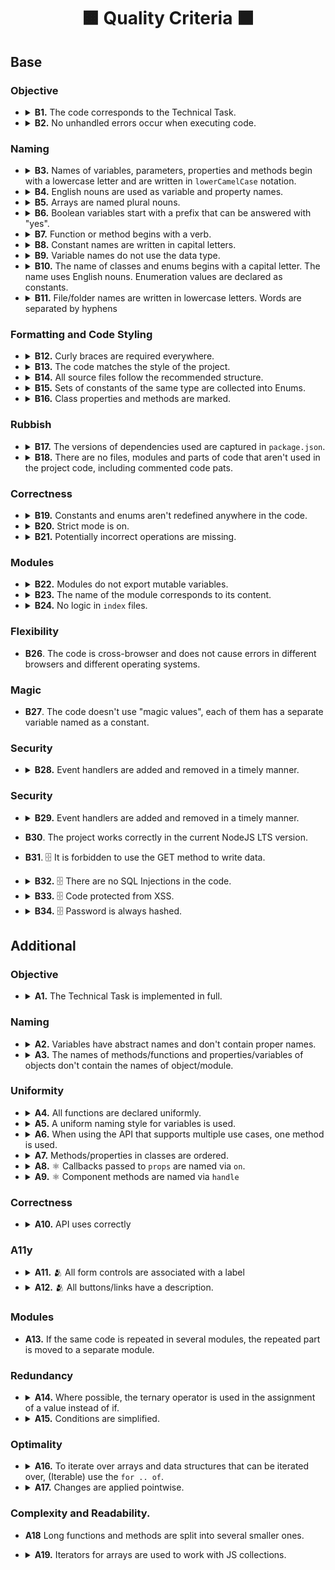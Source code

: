 <h1 align="center">
  🟧 Quality Criteria ⬛️
</h1>

## Base

### Objective

-
  <details>
    <summary>
      <b>B1.</b> The code corresponds to the Technical Task.
    </summary>
    <p>
      All the mandatory tasks of the TT have been fulfilled.
    </p>
  </details>

-
  <details>
    <summary>
      <b>B2.</b> No unhandled errors occur when executing code.
    </summary>
    <p>
      Data loading and working with the app, no errors occur, the app doesn't break.
    </p>
  </details>

### Naming

-
  <details>
  <summary>
    <b>B3.</b> Names of variables, parameters, properties and methods begin with a lowercase letter and are written in <code>lowerCamelCase</code> notation.
  </summary>
  <p>
    `Enums`, <code>Classes</code> and <code>Types</code> are exceptions.
  </p>
  </details>

-
  <details>
    <summary>
      <b>B4.</b> English nouns are used as variable and property names.
    </summary>
  <p>
    Abbreviations in words are prohibited. Abbreviated variable names can be used only if the name is common (<code>err</code>, <code>xhr</code>, <code>evt</code>, <code>src</code>, <code>i</code> and etc).
  </p>
  </details>

-
  <details>
    <summary>
      <b>B5.</b> Arrays are named plural nouns.
    </summary>
  <p>

    Bad:

    ```javascript
      const age = [10, 15, 22];
      const name = ['John', 'Pit', 'Brew'];

      const cat = {
        name: 'Pit',
        friend: ['Nike', 'Sof', 'Kat'],
      };
    ```

    Good:

    ```javascript
      const ages = [10, 15, 22];
      const names = ['John', 'Pit', 'Brew'];

      const cat = {
        name: 'Pit',
        friends: ['Nike', 'Sof', 'Kat'],
      };
    ```
  </p>
  </details>

-
  <details>
    <summary>
      <b>B6.</b> Boolean variables start with a prefix that can be answered with "yes".
    </summary>
  <p>

    Bad:

    ```javascript
      const login = true;

      const isNotRemoved = Boolean(!payload);
      if (isNotRemoved) {}

      const cat = {
        name: 'Pit',
        friend: false,
      };
    ```

    Good:

    ```javascript
      const isLogin = true;

      const isRemoved = Boolean(payload);
      if (!isRemoved) {}

      const cat = {
        name: 'Pit',
        hasFriends: false,
      };
    ```
  </p>
  </details>

-
  <details>
    <summary>
      <b>B7.</b> Function or method begins with a verb.
    </summary>
  <p>

  Exceptions:
  1. Functions constructors.
  2. Handler functions or callbacks.


    Bad:

    ```javascript
      const action = (names) => {
        console.log(names);
      };

      const cat = {
        name: 'Pit',
        action() {
          console.log('Meow');
        },
      };

      const randomNumber = () => Math.random();
    ```

    Good:

    ```javascript
      const printNames = (names) => {
        console.log(names);
      };

      const cat = {
        name: 'Pit',
        say() {
          console.log('Meow');
        },
      };

      const getRandomNumber = () => Math.random();
    ```
  </p>
  </details>

-
  <details>
    <summary>
      <b>B8.</b> Constant names are written in capital letters.
    </summary>
  <p>

  Words are separated by underscores (`UPPER_SNAKE_CASE`), for example:

  ```javascript
    const MAX_HEIGHT = 6996;
    const IDX_NOT_FOUND = -1;
  ```
  </p>
  </details>

-
  <details>
    <summary>
      <b>B9.</b> Variable names do not use the data type.
    </summary>
  <p>

  Words are separated by underscores (`UPPER_SNAKE_CASE`), for example:

    Bad:

    ```javascript
      const filtersArray = ['all', 'past', 'feature'];

      const catObject = {
        name: 'Pit',
        age: 7,
      };
    ```

    Good:

    ```javascript
      const filters = ['all', 'past', 'feature'];

      const cat = {
        name: 'Pit',
        age: 7,
      };
    ```
  </p>
  </details>

-
  <details>
    <summary>
      <b>B10.</b> The name of classes and enums begins with a capital letter. The name uses English nouns. Enumeration values are declared as constants.
    </summary>
  <p>

    Bad:

    ```typescript
      // class
      class wizard {};

      // enum
      const statusCodes = {
        ok: 200,
        notFound: 404,
        badRequest: 400,
      };

      // also enum
      enum STATUS_CODE {
        Ok = 200,
        NotFound = 404,
        BadRequest =400,
      };
    ```

    Good:

    ```typescript
      // class
      class Wizard {};

      // enum
      const StatusCode = {
        OK: 200,
        NOT_FOUND: 404,
        BAD_REQUEST: 400,
      };

      // enum
      enum StatusCode {
        OK = 200,
        NOT_FOUND = 404,
        BAD_REQUEST = 400,
      };
    ```
  </p>
  </details>

-
  <details>
    <summary>
      <b>B11.</b> File/folder names are written in lowercase letters. Words are separated by hyphens
    </summary>
  <p>

  In order to avoid name conflicts in different operating systems, it is better to use the least conflicting way of naming files - lowercase letters separated by a hyphen.

  Bad

  ```typescript
  // src/components/common/Button/Button.tsx
  // src/services/UserService/UserService.ts
  ```

  Good

  ```typescript
  // src/components/common/button/button.tsx
  // src/services/user-service/user-service.ts
  ```
  </p>
  </details>

### Formatting and Code Styling

-
  <details>
  <summary>
    <b>B12.</b> Curly braces are required everywhere.
  </summary>
  <p>

  In any constructions that imply the use of a code block (curly braces), such as `for`, `while`, `if`, `switch`, `function`, the code block is necessarily used, even if the statement consists of one line.

  Bad

  ```typescript
    if (x % 2 === 1) isEven = false;

    switch (actionType) {
      case ActionType.START_LOADING:
        return {
          ...state,
          isLoading: true,
        }
      case ActionType.END_LOADING:
        return {
          ...state,
          isLoading: false,
        }
    }
  ```

  Good

  ```typescript
    if (x % 2 === 1) {
      isEven = false;
    }

    switch (actionType) {
      case ActionType.START_LOADING: {
        return {
          ...state,
          isLoading: true,
        }
      }
      case ActionType.END_LOADING: {
        return {
          ...state,
          isLoading: false,
        }
      }
    }
  ```

  The exceptions are single-line arrow functions, which can be used without the required blocks of code:

  ```typescript
    const checkedCheckboxes = checkboxes.filter((checkbox) => checkbox.checked);
  ```
  </p>
  </details>

-
  <details>
    <summary>
      <b>B13.</b> The code matches the style of the project.
    </summary>
  <p>

  There are no errors when checking the project with `ESLint`, `Stylelint` and `EditorConfigChecker`.

  Rules aren't overridden anywhere in the source code.
  </p>
  </details>

-
  <details>
    <summary>
      <b>B14.</b> All source files follow the recommended structure.
    </summary>
  <p>

  ```typescript
    // 1. Imports
    import { getUniqueItems } from 'helpers';

    // 2. Data structures/types
    const COLORS = ['red', 'green', 'blue'];

    // 3. Declaring variables whose value is known before the program starts
    const colorPicker = document.querySelector('.color-picker');

    // 4. Functions
    const getUniqueColors = (userColors, defaultColors) => {
      return getUniqueItems(userColors, defaultColors);
    };

    // 5. Program code
    const rightColors = getColorsIntersection(colorPicker.value, DEFAULT_COLORS);

    // 6. Exports
    export { rightColors };
  ```

  Some blocks may be missing, but the rest should still adhere to the order.
  </p>
  </details>

-
  <details>
    <summary>
      <b>B15.</b> Sets of constants of the same type are collected into Enums.
    </summary>
  <p>

    Bad:

    ```typescript
      const LOAD_USERS_START = 'LOAD_USERS_START';
      const LOAD_USERS_END = 'LOAD_USERS_END';
      const LOAD_USERS_ERROR = 'LOAD_USERS_ERROR';
    ```

    Good:

    ```typescript
      const UsersActionType = {
        LOAD_USERS_START: 'LOAD_USERS_START',
        LOAD_USERS_END: 'LOAD_USERS_END',
        LOAD_USERS_ERROR: 'LOAD_USERS_ERROR'
      }

      // or

      enum UsersActionType = {
        LOAD_USERS_START = 'LOAD_USERS_START',
        LOAD_USERS_END = 'LOAD_USERS_END',
        LOAD_USERS_ERROR = 'LOAD_USERS_ERROR'
      }
    ```
  </p>
  </details>

-
  <details>
    <summary>
      <b>B16.</b> Class properties and methods are marked.
    </summary>
  <p>

    Bad:

    ```typescript
      class Animal {
        constructor({ name }) {
          this.privateName = name;
        }

        getPrivateName() {
          return this.privateName;
        }
      }
    ```

    Good:

    ```typescript
      class Animal {
        constructor({ name }) {
          this._privateName = name;
        }

        _getPrivateName() {
          return this._privateName;
        }
      }

      // or

      class Animal {
        constructor({ name }) {
          this.#privateName = name;
        }

        _getPrivateName() {
          return this.#privateName;
        }
      }

      // or

      class Animal {
        private privateName;

        constructor({ name }) {
          this.privateName = name;
        }

        private getPrivateName() {
          return this.privateName;
        }
      }
    ```
  </p>
  </details>

### Rubbish

-
  <details>
    <summary>
      <b>B17.</b> The versions of dependencies used are captured in <code>package.json</code>.
    </summary>
  <p>
  The dependency lists in the package.json file indicate the exact versions of the packages used. The version must be specified. `^`, `*` and `~` are not allowed.
  </p>
  </details>

-
  <details>
    <summary>
      <b>B18.</b> There are no files, modules and parts of code that aren't used in the project code, including commented code pats.
    </summary>
  <p>
  There are no script files that are "dead code" that is never executed.
  </p>
  </details>

### Correctness

-
  <details>
    <summary>
      <b>B19.</b> Constants and enums aren't redefined anywhere in the code.
    </summary>
  <p>
  Constants and enum are read-only and are never redefined.
  </p>
  </details>

-
  <details>
    <summary>
      <b>B20.</b> Strict mode is on.
    </summary>
  <p>

  Unsafe constructions are prohibited in the code. The code runs in strict mode. The `'use strict'` directive is set at the beginning of js-files; or ES modules are used, which by default run in strict mode.

  </p>
  </details>

-
  <details>
    <summary>
      <b>B21.</b> Potentially incorrect operations are missing.
    </summary>
  <p>

  For example, incorrect addition of two operands as strings. The problem of concatenation precedence over addition.

    Bad:

    ```typescript
      new Date() + 1000;
    ```

    Good:

    ```typescript
      Number(new Date()) + 1000;
    ```

  Potentially incorrect operation of taking the integer part of a number.

    Bad:

    ```typescript
      const minutesNumber = ~~(seconds / 60);
    ```

    Good:

    ```typescript
      const minutesNumber = Math.trunc(seconds / 60);
    ```
  </p>
  </details>

### Modules

-
  <details>
    <summary>
      <b>B22.</b> Modules do not export mutable variables.
    </summary>
  <p>

  A module shouldn't export a variable whose value may change in the future.

    Bad:

    ```typescript
      export let latestResult;
    ```

    Good:

    ```typescript
      export const latestResult = loadLatestResult();
    ```

  </p>
  </details>

-
  <details>
    <summary>
      <b>B23.</b> The name of the module corresponds to its content.
    </summary>
  <p>

  Different logical parts of the code are placed in separate module files. The name of the module must match its content. For example, if the module contains the `GameView` class, then the name of the module should be `game-view.js`.

  </p>
  </details>

-
  <details>
    <summary>
      <b>B24.</b> No logic in <code>index</code> files.
    </summary>
  <p>

  Files named `index` are used for export only. They should not contain additional code that can be used in other parts of the application.

    Bad:

    ```typescript
      // logger/index.ts
      const rewriteFile = (filePath: string) => {};

      export { rewriteFile };
    ```

    Good:

    ```typescript
      // logger/index.ts
      import { rewriteFile } from './rewrite-file';
      import { somethingElse } from './something-else';

      export { rewriteFile, somethingElse }
    ```

  </p>
  </details>

### Flexibility

- **B26**. The code is cross-browser and does not cause errors in different browsers and different operating systems.

### Magic

- **B27**. The code doesn't use "magic values", each of them has a separate variable named as a constant.

### Security

-
  <details>
    <summary>
      <b>B28.</b> Event handlers are added and removed in a timely manner.
    </summary>
  <p>

  Event handlers are added only when the element appears on the page and are removed when it disappear.

  </p>
  </details>

### Security

-
  <details>
    <summary>
      <b>B29.</b> Event handlers are added and removed in a timely manner.
    </summary>
  <p>

  Event handlers are added only when the element appears on the page and are removed when it disappear.

  </p>
  </details>

- **B30**. The project works correctly in the current NodeJS LTS version.

- **B31**. 🗄 It is forbidden to use the GET method to write data.

-
  <details>
    <summary>
      <b>B32.</b> 🗄 There are no SQL Injections in the code.
    </summary>
  <p>

  While working with a database, all SQL queries must be protected from SQL injection.

  </p>
  </details>

-
  <details>
    <summary>
      <b>B33.</b> 🗄 Code protected from XSS.
    </summary>
  <p>

  It isn't allowed to display unfiltered information received from the user, because XSS attack is possible.

  </p>
  </details>

-
  <details>
    <summary>
      <b>B34.</b> 🗄 Password is always hashed.
    </summary>
  <p>

  The database shouldn't store passwords as clear text. The hash of the password is saved instead of passwords.

  </p>
  </details>

## Additional

### Objective

-
  <details>
    <summary>
       <b>A1.</b> The Technical Task is implemented in full.
    </summary>
    <p>
      All mandatory and optional tasks of the TT have been fulfilled.
    </p>
  </details>

### Naming

-
  <details>
    <summary>
       <b>A2.</b> Variables have abstract names and don't contain proper names.
    </summary>
    <p>

    Bad:

    ```typescript
      class S3 {
        public getItem(location: string) {}
      }
    ```

    Good:

    ```typescript
      class Storage {
        public getItem(location: string) {}
      }
    ```

  </p>
  </details>

-
  <details>
    <summary>
       <b>A3.</b> The names of methods/functions and properties/variables of objects don't contain the names of object/module.
    </summary>
    <p>

    Bad:

    ```typescript
      const popup = {
        openPopup() {
          console.log('I will open popup');
        }
      };

      const wizard = {
        wizardName: 'Gandalf'
      };
    ```

    Good:

    ```typescript
      const popup = {
        open() {
          console.log('I will open popup');
        }
      };

      const wizard = {
        name: 'Gandalf'
      };
    ```

    Bad:

    ```typescript
    // src/validation-schemas/users/login.validation-schema.ts

    const userValidationSchema = {}
    ```

    Good:

    ```typescript
    // src/validation-schemas/users/login.validation-schema.ts

    const user = {}

    // src/components/sign-in/sign-in.tsx
    import { user as userValidationSchema } from 'validation-schemas';
    ```

  </p>
  </details>

### Uniformity

-
  <details>
    <summary>
      <b>A4.</b> All functions are declared uniformly.
    </summary>
  <p>

  Arrow functions are used when declaring functions. A special method syntax is used to declare object methods.

  </p>
  </details>

-
  <details>
    <summary>
      <b>A5.</b> A uniform naming style for variables is used.
    </summary>
  <p>

  Variable naming style is used the same in all modules, for example:

  If the variables that store the DOM element contain the word Element or anything else, it must be the same everywhere

    Bad:

    ```typescript
      const popupMainElement = document.querySelector('.popup');
      const sidebarNode = document.querySelector('.sidebar');
      const similarContainer = popupMainElement.querySelector('ul.similar');
    ```

    Good:

    ```typescript
      const popupMainElement = document.querySelector('.popup');
      const sidebarElement = document.querySelector('.sidebar');
      const similarContainerElement = popupMainElement.querySelector('ul.similar');
    ```

    Also good

    ```typescript
      const popupMainNode = document.querySelector('.popup');
      const sidebarNode = document.querySelector('.sidebar');
      const similarContainerNode = popupMainNode.querySelector('ul.similar');
    ```

  </p>
  </details>

-
  <details>
    <summary>
      <b>A6.</b> When using the API that supports multiple use cases, one method is used.
    </summary>
  <p>

  If there are several different APIs that allow you to solve the same problem, for example, finding an element by id in the DOM tree, then only one of these APIs is used in the project.

  Bad:

  ```typescript
    const popupMainElement = document.querySelector('#popup');
    const sidebarElement = document.getElementById('sidebar');

    const popupClassName = popupMainElement.getAttribute('class');
    const sidebarClassName = sidebarElement.className;
  ```

  Good:

  ```typescript
    const popupMainElement = document.querySelector('#popup');
    const sidebarElement = document.querySelector('#sidebar');

    const popupClassName = popupMainElement.getAttribute('class');
    const sidebarClassName = sidebarElement.getAttribute('class');

    // or

    const popupMainElement = document.getElementById('popup');
    const sidebarElement = document.getElementById('sidebar');

    const popupClassName = popupMainElement.className;
    const sidebarClassName = sidebarElement.className;
  ```

  </p>
  </details>

-
  <details>
    <summary>
      <b>A7.</b> Methods/properties in classes are ordered.
    </summary>
  <p>

  1. Constructor.
  2. Class property getters and setters.
  3. The main methods of the class:
  4. Overloaded methods of the parent class.
  5. Class methods;
  6. Private methods;
  7. Event handlers.
  8. Static methods.

  </p>
  </details>

-
  <details>
    <summary>
      <b>A8.</b> ⚛️ Callbacks passed to <code>props</code> are named via <code>on</code>.
    </summary>
  <p>

  ```html
  <ListItem onClick={handleBtnClick} />
  ```

  </p>
  </details>

-
  <details>
    <summary>
      <b>A9.</b> ⚛️ Component methods are named via <code>handle</code>
    </summary>
  <p>

  ```html
  const Dashboard = () => {
    const handleBtnClick = () => {};

    return <ListItem onClick={handleBtnClick} />
  };
  ```

  </p>
  </details>

### Correctness

-
  <details>
    <summary>
      <b>A10.</b> API uses correctly
    </summary>
  <p>

  Valid values are passed as expected by the specification.

  Bad:

  ```typescript
    const isPressed = element.getAttribute('aria-pressed', false);
  ```

  Good:

  ```typescript
    const isPressed = element.getAttribute('aria-pressed');
  ```

  ```typescript
    let greeting = 'Привет';

    wizards.map((wizard) => {
      greeting += `, ${wizard.name}`;
    });

    console.log(`${greeting}!`);
  ```

  Good:

  ```typescript
    const greeting = 'Привет';

    const names = wizards.map((wizard) => {
      return wizard.name;
    });

    console.log(`${greeting} ${names.join(', ')}!`);
  ```

  </p>
  </details>

### A11y

-
  <details>
    <summary>
      <b>A11.</b> 🫂 All form controls are associated with a label
    </summary>
  <p>

  Bad:

  ```html
  <input placeholder="First Name">
  ```

  Good:

  ```html
  <label class="visually-hidden" for="first-name">First name</label>
  <input id="first-name" placeholder="First Name">

  <! -- or -->
  <label>
    <span class="visually-hidden">First name</span>
    <input placeholder="First Name">
  </label>

  <! -- or -->
  <input aria-label="First name" placeholder="First Name">
  ```

  </p>
  </details>

-
  <details>
    <summary>
      <b>A12.</b> 🫂 All buttons/links have a description.
    </summary>
  <p>

  Bad:

  ```html
  <button onClick={handleEditUserClick}></button>

  <a href={AppRoute.DASHBOARD}></a>

  <! -- or -->
  <button onClick={handleEditUserClick}><img src="img/user.svg" /></button>

  <a href={AppRoute.DASHBOARD}><img src="img/arrow.svg" /></a>
  ```

  Good:

  ```html
  <button onClick={handleEditUserClick}>
    <span className="visually-hidden">Edit user</span>
  </button>

  <a href={AppRoute.DASHBOARD}>
    <span className="visually-hidden">Go to dashboard</span>
  </a>

  <! -- or -->
  <button onClick={handleEditUserClick}>
    <img src="img/user.svg" alt="" />
    <span className="visually-hidden">Edit user</span>
  </button>

  <a href={AppRoute.DASHBOARD}>
    <img src="img/arrow.svg" alt="" />
    <span className="visually-hidden">Go to dashboard</span>
  </a>
  ```

  </p>
  </details>

### Modules

- **A13.** If the same code is repeated in several modules, the repeated part is moved to a separate module.

### Redundancy

-
  <details>
    <summary>
      <b>A14.</b> Where possible, the ternary operator is used in the assignment of a value instead of if.
    </summary>
  <p>

  Bad:

  ```typescript
    let sex;

    if (male) {
      sex = 'Man';
    } else {
      sex = 'Woman';
    }
  ```

  Good:

  ```typescript
    const sex = male ? 'Man' : 'Woman';
  ```

  </p>
  </details>

-
  <details>
    <summary>
      <b>A15.</b> Conditions are simplified.
    </summary>
  <p>

  If the function returns a boolean value, do not use `if..else` with unnecessary `return`.

  Bad:

  ```typescript
    const checkIsEquals = (firstValue, secondValue) => {
      if (firstValue === secondValue) {
        return true;
      } else {
        return false;
      }
    };
  ```

  Good:

  ```typescript
    const checkIsEquals = (firstValue, secondValue) => {
      return firstValue === secondValue;
    };
  ```

  </p>
  </details>

### Optimality

-
  <details>
    <summary>
      <b>A16.</b> To iterate over arrays and data structures that can be iterated over, (Iterable) use the <code>for .. of</code>.
    </summary>
  <p>

  Where an array element index isn't required, or where all elements of an iterable data structure need to be traversed, a `for .. of` loop is used instead of a `for` loop.

  Bad:

  ```typescript
    for (let i = 0; i < levels.length; i++) {
      const level = levels[i];
      renderLevel(level);
    }
  ```

  Good:

  ```typescript
    for (const level of levels) {
      renderLevel(level);
    }
  ```

  </p>
  </details>

-
  <details>
    <summary>
      <b>A17.</b> Changes are applied pointwise.
    </summary>
  <p>

  For example, when removing classes from a DOM element, an attempt isn't made to remove all possible classes, if you can remove only the one that is actually set on the DOM element at the moment.

  Bad:

  ```typescript
    const imageContainer = document.querySelector('.image-container');

    const changeFilter = (filterName) => {
      imageContainer.classList.remove('filter-chrome', 'filter-sepia', 'filter-marvin');
      imageContainer.classList.add(filterName);
    };
  ```

  Good:

  ```typescript
    const imageContainer = document.querySelector('.image-container');

    let currentFilter;
    const changeFilter = (filterName) => {
      if (currentFilter) {
        imageContainer.classList.remove(currentFilter);
      }
      imageContainer.classList.add(filterName);
      currentFilter = filterName;
    };
  ```

  </p>
  </details>

### Complexity and Readability.

- **A18** Long functions and methods are split into several smaller ones.

-
  <details>
    <summary>
      <b>A19.</b> Iterators for arrays are used to work with JS collections.
    </summary>
  <p>

  Iterators are used to transform arrays - `forEach`, `map`, `filter`, and etc.

  ```typescript
    elements.forEach((element) => {
      element.addEventListener('click', () => {
        console.log(element);
      });
    });
  ```
  </p>
  </details>
